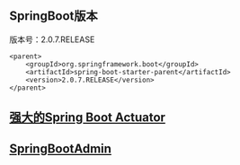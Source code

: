 
## SpringBoot版本
版本号：2.0.7.RELEASE
~~~
<parent>
    <groupId>org.springframework.boot</groupId>
    <artifactId>spring-boot-starter-parent</artifactId>
    <version>2.0.7.RELEASE</version>
</parent>
~~~

## [强大的Spring Boot Actuator](https://github.com/rothschil/spring-boot/blob/master/Doc/02_SpringBootActuator.md)

## [SpringBootAdmin](https://github.com/rothschil/spring-boot/blob/master/Doc/03_SpringBootAdmin.md)
